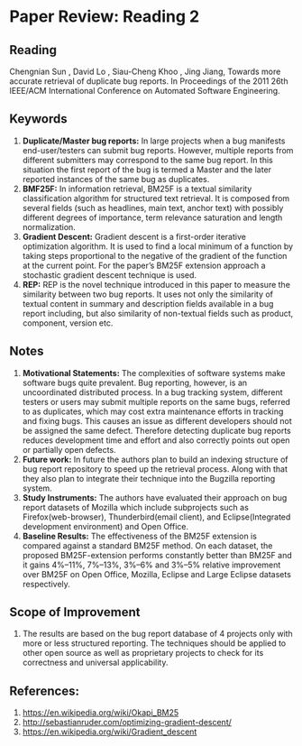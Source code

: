 # **Paper Review: Reading 2**
## **Reading**
Chengnian Sun , David Lo , Siau-Cheng Khoo , Jing Jiang, Towards more accurate retrieval of duplicate bug reports. In Proceedings of the 2011 26th IEEE/ACM International Conference on Automated Software Engineering.
## **Keywords**
1.	**Duplicate/Master bug reports:** In large projects when a bug manifests end-user/testers can submit bug reports. However, multiple reports from different submitters may correspond to the same bug report. In this situation the first report of the bug is termed a Master and the later reported instances of the same bug as duplicates.
2.	**BMF25F:** In information retrieval, BM25F is a textual similarity classification algorithm for structured text retrieval. It is composed from several fields (such as headlines, main text, anchor text) with possibly different degrees of importance, term relevance saturation and length normalization.
3.	**Gradient Descent:** Gradient descent is a first-order iterative optimization algorithm. It is used to find a local minimum of a function by taking steps proportional to the negative of the gradient of the function at the current point. For the paper’s BM25F extension approach a stochastic gradient descent technique is used.
4.	**REP:**  REP is the novel technique introduced in this paper to measure the similarity between two bug reports. It uses not only the similarity of textual content in summary and description fields available in a bug report including, but also similarity of non-textual fields such as product, component, version etc. 

## **Notes**
1.	**Motivational Statements:** The complexities of software systems make software bugs quite prevalent. Bug reporting, however, is an uncoordinated distributed process. In a bug tracking system, different testers or users may submit multiple reports on the same bugs, referred to as duplicates, which may cost extra maintenance efforts in tracking and fixing bugs. This causes an issue as different developers should not be assigned the same defect. Therefore detecting duplicate bug reports reduces development time and effort and also correctly points out open or partially open defects.
2.	**Future work:** In future the authors plan to build an indexing structure of bug
report repository to speed up the retrieval process. Along with that they also plan to integrate their technique into the Bugzilla reporting system.
3.	**Study Instruments:** The authors have evaluated their approach on bug report datasets of Mozilla which include subprojects such as Firefox(web-browser), Thunderbird(email client), and Eclipse(Integrated development environment) and Open Office. 
4.	**Baseline Results:** The effectiveness of the BM25F extension is compared against a standard BM25F method. On each dataset, the proposed BM25F-extension performs constantly better than BM25F and it  gains 4%–11%, 7%–13%, 3%–6% and 3%–5% relative improvement over BM25F on Open Office, Mozilla, Eclipse and Large Eclipse datasets respectively. 

## **Scope of Improvement**
1.	The results are based on the bug report database of 4 projects only with more or less structured reporting. The techniques should be applied to other open source as well as proprietary projects to check for its correctness and universal applicability. 

## **References:**
1.	https://en.wikipedia.org/wiki/Okapi_BM25
2.	http://sebastianruder.com/optimizing-gradient-descent/
3.	https://en.wikipedia.org/wiki/Gradient_descent
